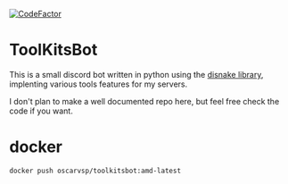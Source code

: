[![CodeFactor](https://www.codefactor.io/repository/github/oscarvsp/toolkitsbot/badge)](https://www.codefactor.io/repository/github/oscarvsp/toolkitsbot)

# ToolKitsBot

This is a small discord bot written in python using the [disnake library](https://github.com/DisnakeDev/disnake), implenting various tools features for my servers.

I don't plan to make a well documented repo here, but feel free check the code if you want.

# docker

`docker push oscarvsp/toolkitsbot:amd-latest`
